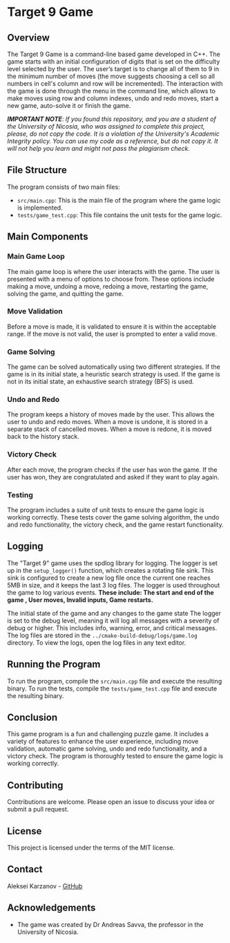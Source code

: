 # Target 9 Game

## Overview

The Target 9 Game is a command-line based game developed in C++. The game starts with an initial configuration of digits that is set on the difficulty level selected by the user. The user’s target is to change all of them to 9 in the minimum number of moves (the move suggests choosing a cell so all numbers in cell's column and row will be incremented). The interaction with the game is done through the menu in the command line, which allows to make moves using row and column indexes, undo and redo moves, start a new game, auto-solve it or finish the game. 

***IMPORTANT NOTE***: *If you found this repository, and you are a student of the University of Nicosia, who was assigned to complete this project, please, do not copy the code. It is a violation of the University's Academic Integrity policy. You can use my code as a reference, but do not copy it. It will not help you learn and might not pass the plagiarism check.*

## File Structure

The program consists of two main files:

- `src/main.cpp`: This is the main file of the program where the game logic is implemented.
- `tests/game_test.cpp`: This file contains the unit tests for the game logic.

## Main Components

### Main Game Loop

The main game loop is where the user interacts with the game. The user is presented with a menu of options to choose from. These options include making a move, undoing a move, redoing a move, restarting the game, solving the game, and quitting the game.

### Move Validation

Before a move is made, it is validated to ensure it is within the acceptable range. If the move is not valid, the user is prompted to enter a valid move.

### Game Solving

The game can be solved automatically using two different strategies. If the game is in its initial state, a heuristic search strategy is used. If the game is not in its initial state, an exhaustive search strategy (BFS) is used.

### Undo and Redo

The program keeps a history of moves made by the user. This allows the user to undo and redo moves. When a move is undone, it is stored in a separate stack of cancelled moves. When a move is redone, it is moved back to the history stack.

### Victory Check

After each move, the program checks if the user has won the game. If the user has won, they are congratulated and asked if they want to play again.

### Testing

The program includes a suite of unit tests to ensure the game logic is working correctly. These tests cover the game solving algorithm, the undo and redo functionality, the victory check, and the game restart functionality.

## Logging
The "Target 9" game uses the spdlog library for logging. The logger is set up in the `setup_logger()` function, which creates a rotating file sink. This sink is configured to create a new log file once the current one reaches 5MB in size, and it keeps the last 3 log files.  The logger is used throughout the game to log various events. **These include: The start and end of the game , User moves, Invalid inputs, Game restarts.**

The initial state of the game and any changes to the game state
The logger is set to the debug level, meaning it will log all messages with a severity of debug or higher. This includes info, warning, error, and critical messages. The log files are stored in the `../cmake-build-debug/logs/game.log` directory.  To view the logs, open the log files in any text editor.

## Running the Program

To run the program, compile the `src/main.cpp` file and execute the resulting binary. To run the tests, compile the `tests/game_test.cpp` file and execute the resulting binary.

## Conclusion

This game program is a fun and challenging puzzle game. It includes a variety of features to enhance the user experience, including move validation, automatic game solving, undo and redo functionality, and a victory check. The program is thoroughly tested to ensure the game logic is working correctly.

## Contributing

Contributions are welcome. Please open an issue to discuss your idea or submit a pull request.

## License

This project is licensed under the terms of the MIT license.

## Contact

Aleksei Karzanov - [GitHub](https://github.com/AlexeyKarz)

## Acknowledgements

- The game was created by Dr Andreas Savva, the professor in the University of Nicosia.
